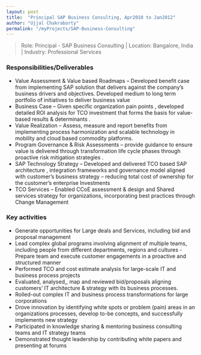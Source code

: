 ```yaml
---
layout: post
title:  "Principal SAP Business Consulting, Apr2010 to Jan2012"
author: "Ujjal Chakraborty"
permalink: "/myProjects/SAP-Business-Consulting"
---
```


>Role: Principal - SAP Business Consulting | Location: Bangalore, India |
Industry: Professional Services

### Responsibilities/Deliverables
- Value  Assessment  &  Value  based  Roadmaps  –  Developed  benefit  case  from  implementing  SAP solution that delivers against the company’s business drivers and objectives. Developed medium to   long term portfolio of initiatives to deliver business value
- Business Case –  Given specific organization pain points ,  developed detailed ROI analysis for  TCO investment that forms the basis for value-based results & determinants .
- Value Realization – Assess, measure and report benefits from implementing process  harmonization and scalable technology in mobility and cloud based commodity platforms.
- Program Governance & Risk Assessments – provide guidance to ensure  value   is   delivered  through transformation life cycle phases through proactive risk mitigation strategies .
- SAP  Technology  Strategy  –  Developed  and  delivered  TCO  based  SAP  architecture  ,  integration frameworks and governance model aligned with customer’s business strategy –  reducing total cost   of ownership for the customer’s enterprise Investments
- TCO Services – Enabled CCoE assessment & design and Shared services strategy for  organizations, incorporating best practices through Change Management

### Key activities
- Generate opportunities for Large deals and Services, including bid and proposal management
- Lead complex global programs involving alignment of multiple teams, including people   from  different departments, regions and cultures - Prepare team and execute customer engagements in a  proactive and structured manner
- Performed TCO and cost estimate analysis for large-scale IT and business process projects
- Evaluated, analysed,, map and reviewed bid/proposals aligning customers’ IT  architecture   &   strategy with its business processes.
- Rolled-out complex IT and business process transformations for large corporations
- Drove innovation by identifying white spots or problem (pain) areas in an organizations processes, develop to-be concepts, and successfully implements new strategy
- Participated in knowledge sharing & mentoring business consulting teams and IT strategy teams
- Demonstrated thought leadership by contributing white papers and presenting at forums
